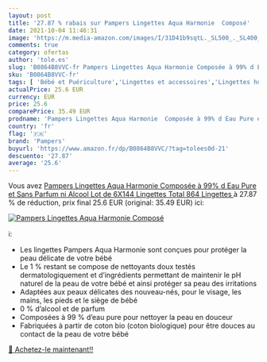 ```yaml
---
layout: post
title: '27.87 % rabais sur Pampers Lingettes Aqua Harmonie  Composé'
date: 2021-10-04 11:46:31
image: 'https://m.media-amazon.com/images/I/31D41b9sqtL._SL500_._SL400_.jpg'
comments: true
category: ofertas
author: 'tole.es'
slug: 'B0864B8VVC-fr Pampers Lingettes Aqua Harmonie Composée à 99% d Eau Pure...'
sku: 'B0864B8VVC-fr'
tags: [ 'Bébé et Puériculture','Lingettes et accessoires','Lingettes humides','Toilette de bébé','pampers', ]
actualPrice: 25.6 EUR
currency: EUR
price: 25.6
comparePrice: 35.49 EUR
prodname: 'Pampers Lingettes Aqua Harmonie  Composée à 99% d Eau Pure et Sans Parfum ni Alcool  Lot de 6X144 Lingettes  Total 864 Lingettes '
country: 'fr'
flag: '🇫🇷'
brand: 'Pampers'
buyurl: 'https://www.amazon.fr/dp/B0864B8VVC/?tag=tolees0d-21'
descuento: '27.87'
average: '25.6'
---
```


Vous avez [Pampers Lingettes Aqua Harmonie  Composée à 99% d Eau Pure et Sans Parfum ni Alcool  Lot de 6X144 Lingettes  Total 864 Lingettes ](https://www.amazon.fr/dp/B0864B8VVC/?tag=tolees0d-21)  à  27.87 % de réduction, prix final  25.6 EUR (original: 35.49 EUR) ici:

[![Pampers Lingettes Aqua Harmonie  Composé](https://m.media-amazon.com/images/I/31D41b9sqtL._SL500_._SL400_.jpg)](https://www.amazon.fr/dp/B0864B8VVC/?tag=tolees0d-21)

ℹ️:

- Les lingettes Pampers Aqua Harmonie sont conçues pour protéger la peau délicate de votre bébé
- Le 1 % restant se compose de nettoyants doux testés dermatologiquement et d’ingrédients permettant de maintenir le pH naturel de la peau de votre bébé et ainsi protéger sa peau des irritations
- Adaptées aux peaux délicates des nouveau-nés, pour le visage, les mains, les pieds et le siège de bébé
- 0 % d’alcool et de parfum
- Composées à 99 % d’eau pure pour nettoyer la peau en douceur
- Fabriquées à partir de coton bio (coton biologique) pour être douces au contact de la peau de votre bébé

[🛒 Achetez-le maintenant!!](https://www.amazon.fr/dp/B0864B8VVC/?tag=tolees0d-21)
